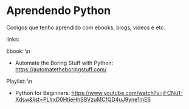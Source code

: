 # Aprendendo Python

Codigos que tenho aprendido com ebooks, blogs, videos e etc.

links: 

Ebook: \n
* Automate the Boring Stuff with Python: https://automatetheboringstuff.com/

Playlist: \n
* Python for Beginners: https://www.youtube.com/watch?v=jFCNu1-Xdsw&list=PLlrxD0HtieHhS8VzuMCfQD4uJ9yne1mE6